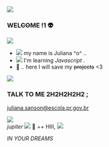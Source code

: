 

![](https://media.discordapp.net/attachments/926180347476078592/1156341042925281341/94350873492d65cde9c68292844349a1.jpg?ex=65149e04&is=65134c84&hm=839b241fcc8bbb872c6bc8ba9f74100d8b47af14ff8089fafd120276f92b9aff&=&width=642&height=568)




### WEL~~CO~~ME !1 👽
   ![](https://itsnotstupid.com/goodies/blinkies/invaderzim7.gif)
  - ![](https://media.discordapp.net/attachments/903364339464044575/1080124110455197807/IMG_6007.gif) my name is Juliana ⁠^⁠o⁠^ ..
  - ⁠![](https://filehost.carrd.co/assets/images/gallery03/21e87d64.png?v=d8632831) I'm learning *Javascript* .
-  💈 .. here I will save my ~~projects~~ <3
  
![](https://gifs4crds.carrd.co/assets/images/image16.gif?vca07fc73a)

###  TALK TO ME 2H2H2H2H2 ;

juliana.sanson@escola.pr.gov.br

![](https://media.discordapp.net/attachments/903364339464044575/1092644888258023445/E9D52177-6DEE-4923-9D35-D596B7423379.gif)                
        *jupiter* ![](https://media.discordapp.net/attachments/903364339464044575/1092744744637055016/A93B150D-976A-4F3C-A5E4-E7BE119C275E.gif) 🍒 ++ HIII, ![](https://media.discordapp.net/attachments/903364339464044575/1080125057004744794/0BFD9135-4D48-478D-8AD3-166D4AAC88DB.gif) 

  
  *IN YOUR DREAMS*
  
